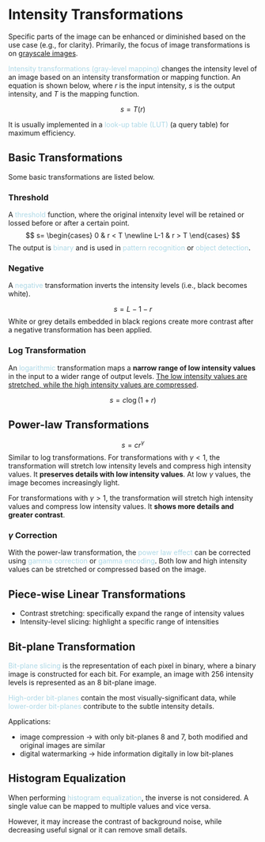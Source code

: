 # Intensity Transformations

Specific parts of the image can be enhanced or diminished based on the use case (e.g., for clarity). Primarily, the focus of image transformations is on <u>grayscale images</u>.

<span style = "color:lightblue">Intensity transformations (gray-level mapping)</span> changes the intensity level of an image based on an intensity transformation or mapping function. An equation is shown below, where $r$ is the input intensity, $s$ is the output intensity, and $T$ is the mapping function.

$$
s = T(r)
$$

It is usually implemented in a <span style = "color:lightblue">look-up table (LUT)</span> (a query table) for maximum efficiency.

## Basic Transformations

Some basic transformations are listed below.

### Threshold
A <span style = "color:lightblue">threshold</span> function, where the original intenxity level will be retained or lossed before or after a certain point.
$$
s=
\begin{cases}
	0 & r < T
	\newline
	L-1 & r > T
\end{cases}
$$
The output is <span style = "color:lightblue">binary</span> and is used in <span style = "color:lightblue">pattern recognition</span> or <span style = "color:lightblue">object detection</span>.

### Negative
A <span style = "color:lightblue">negative</span> transformation inverts the intensity levels (i.e., black becomes white).

$$s = L - 1 - r$$
White or grey details embedded in black regions create more contrast after a negative transformation has been applied.

### Log Transformation
An <span style = "color:lightblue">logarithmic</span> transformation maps a **narrow range of low intensity values** in the input to a wider range of output levels. <u>The low intensity values are stretched, while the high intensity values are compressed</u>.

$$s = c \log(1 + r)$$


## Power-law Transformations
$$s = cr^{\gamma}$$
Similar to log transformations. For transformations with $\gamma < 1$, the transformation will stretch low intensity levels and compress high intensity values. It **preserves details with low intensity values**. At low $\gamma$ values, the image becomes increasingly light.

For transformations with $\gamma > 1$, the transformation will stretch high intensity values and compress low intensity values. It **shows more details and greater contrast**.

### $\gamma$ Correction
With the power-law transformation, the <span style = "color:lightblue">power law effect</span> can be corrected using <span style = "color:lightblue">gamma correction</span> or <span style = "color:lightblue">gamma encoding</span>. Both low and high intensity values can be stretched or compressed based on the image.

## Piece-wise Linear Transformations
- Contrast stretching: specifically expand the range of intensity values
- Intensity-level slicing: highlight a specific range of intensities

## Bit-plane Transformation
<span style = "color:lightblue">Bit-plane slicing</span> is the representation of each pixel in binary, where a binary image is constructed for each bit. For example, an image with 256 intensity levels is represented as an 8 bit-plane image.

<span style = "color:lightblue">High-order bit-planes</span> contain the most visually-significant data, while <span style = "color:lightblue">lower-order bit-planes</span> contribute to the subtle intensity details.

Applications:
- image compression $\rightarrow$ with only bit-planes 8 and 7, both modified and original images are similar
- digital watermarking $\rightarrow$ hide information digitally in low bit-planes

## Histogram Equalization
When performing <span style = "color:lightblue">histogram equalization</span>, the inverse is not considered. A single value can be mapped to multiple values and vice versa.

However, it may increase the contrast of background noise, while decreasing useful signal or it can remove small details.